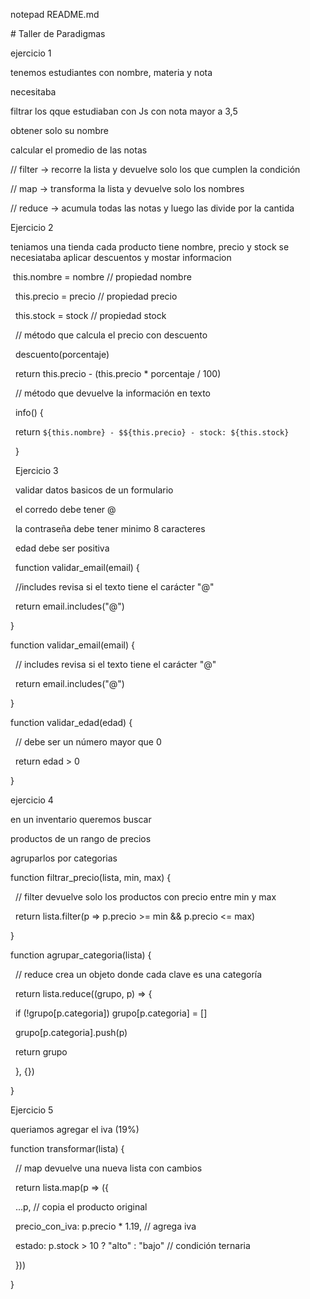 notepad README.md

\# Taller de Paradigmas

ejercicio 1

tenemos estudiantes con nombre, materia y nota 

necesitaba

filtrar los qque estudiaban con Js con nota mayor a 3,5 

obtener solo su nombre 

calcular el promedio de las notas 



// filter -> recorre la lista y devuelve solo los que cumplen la condición

// map -> transforma la lista y devuelve solo los nombres

// reduce -> acumula todas las notas y luego las divide por la cantida











Ejercicio 2

teniamos una tienda cada producto tiene nombre, precio y stock se necesiataba aplicar descuentos y mostar informacion

&nbsp;this.nombre = nombre     // propiedad nombre

&nbsp;   this.precio = precio     // propiedad precio

&nbsp;   this.stock = stock       // propiedad stock

&nbsp;   // método que calcula el precio con descuento

&nbsp; descuento(porcentaje) 

&nbsp;   return this.precio - (this.precio \* porcentaje / 100)

&nbsp;   // método que devuelve la información en texto

&nbsp; info() {

&nbsp;   return `${this.nombre} - $${this.precio} - stock: ${this.stock}`

&nbsp; }







&nbsp; Ejercicio 3

&nbsp; validar datos basicos de un formulario 

&nbsp; el corredo debe tener @ 

&nbsp; la contraseña debe tener minimo 8 caracteres 

&nbsp; edad debe ser positiva 

&nbsp; function validar\_email(email) {

&nbsp; //includes revisa si el texto tiene el carácter "@"

&nbsp; return email.includes("@")

}

function validar\_email(email) {

&nbsp; // includes revisa si el texto tiene el carácter "@"

&nbsp; return email.includes("@")

}

function validar\_edad(edad) {

&nbsp; // debe ser un número mayor que 0

&nbsp; return edad > 0

}









ejercicio 4

en un inventario queremos buscar 

productos de un rango de precios 

agruparlos por categorias 

function filtrar\_precio(lista, min, max) {

&nbsp; // filter devuelve solo los productos con precio entre min y max

&nbsp; return lista.filter(p => p.precio >= min \&\& p.precio <= max)

}

function agrupar\_categoria(lista) {

&nbsp; // reduce crea un objeto donde cada clave es una categoría

&nbsp; return lista.reduce((grupo, p) => {

&nbsp;   if (!grupo\[p.categoria]) grupo\[p.categoria] = \[]

&nbsp;   grupo\[p.categoria].push(p)

&nbsp;   return grupo

&nbsp; }, {})

}









Ejercicio 5 

queriamos agregar el iva (19%)



function transformar(lista) {

&nbsp; // map devuelve una nueva lista con cambios

&nbsp; return lista.map(p => ({

&nbsp;   ...p, // copia el producto original

&nbsp;   precio\_con\_iva: p.precio \* 1.19, // agrega iva

&nbsp;   estado: p.stock > 10 ? "alto" : "bajo" // condición ternaria

&nbsp; }))

}





